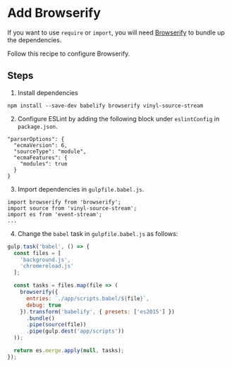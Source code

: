 # Add Browserify

If you want to use `require` or `import`, you will need [Browserify](https://github.com/substack/node-browserify) to bundle up the dependencies.

Follow this recipe to configure Browserify.

## Steps

1. Install dependencies

```
npm install --save-dev babelify browserify vinyl-source-stream
```

2. Configure ESLint by adding the following block under `eslintConfig` in `package.json`.

```
"parserOptions": {
  "ecmaVersion": 6,
  "sourceType": "module",
  "ecmaFeatures": {
    "modules": true
  }
}
```

3. Import dependencies in `gulpfile.babel.js`.

```
import browserify from 'browserify';
import source from 'vinyl-source-stream';
import es from 'event-stream';
...
```

4. Change the `babel` task in `gulpfile.babel.js` as follows:

```js
gulp.task('babel', () => {
  const files = [
    'background.js',
    'chromereload.js'
  ];

  const tasks = files.map(file => (
    browserify({
      entries: `./app/scripts.babel/${file}`,
      debug: true
    }).transform('babelify', { presets: ['es2015'] })
      .bundle()
      .pipe(source(file))
      .pipe(gulp.dest('app/scripts'))
  ));

  return es.merge.apply(null, tasks);
});
```

